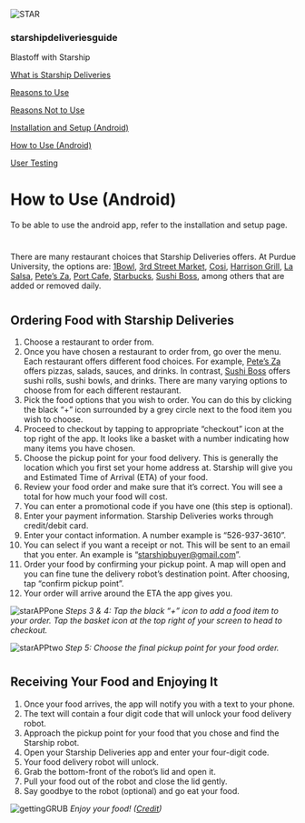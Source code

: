 ![STAR](https://starshipdeliveriesguide.files.wordpress.com/2019/10/cropped-starshiplogo.jpg)

### **starshipdeliveriesguide**

Blastoff with Starship

[What is Starship Deliveries](index.md)

[Reasons to Use](why.md)

[Reasons Not to Use](whynot.md)

[Installation and Setup (Android)](setup.md)

[How to Use (Android)](how.md)

[User Testing](usertesting.md)

# How to Use (Android)

To be able to use the android app, refer to the installation and setup page.

#

There are many restaurant choices that Starship Deliveries offers. At Purdue University, the options are: [1Bowl](https://dining.purdue.edu/ResidentialDining/locations/1bowl-at-meredith.html), [3rd Street Market](https://dining.purdue.edu/campusdining/Markets/thirdstreetmarket.html), [Cosi](https://dining.purdue.edu/campusdining/Restaurants/cosi.html), [Harrison Grill](https://dining.purdue.edu/campusdining/Restaurants/harrisongrill.html), [La Salsa](https://dining.purdue.edu/campusdining/Restaurants/lasalsa.html), [Pete’s Za](https://dining.purdue.edu/ResidentialDining/locations/petes_za-Meredith.html), [Port Cafe](https://dining.purdue.edu/CampusDining/Cafes/port.html), [Starbucks](https://dining.purdue.edu/CampusDining/Cafes/starbucks.html), [Sushi Boss](https://dining.purdue.edu/CampusDining/Restaurants/sushi-boss.html), among others that are added or removed daily.

#

## Ordering Food with Starship Deliveries

1. Choose a restaurant to order from.
2. Once you have chosen a restaurant to order from, go over the menu. Each restaurant offers different food choices. For example, [Pete’s Za](https://dining.purdue.edu/ResidentialDining/locations/petes_za-Meredith.html) offers pizzas, salads, sauces, and drinks. In contrast, [Sushi Boss](https://dining.purdue.edu/CampusDining/Restaurants/sushi-boss.html) offers sushi rolls, sushi bowls, and drinks. There are many varying options to choose from for each different restaurant.
3. Pick the food options that you wish to order. You can do this by clicking the black “+” icon surrounded by a grey circle next to the food item you wish to choose.
4. Proceed to checkout by tapping to appropriate “checkout” icon at the top right of the app. It looks like a basket with a number indicating how many items you have chosen.
5. Choose the pickup point for your food delivery. This is generally the location which you first set your home address at. Starship will give you and Estimated Time of Arrival (ETA) of your food.
6. Review your food order and make sure that it’s correct. You will see a total for how much your food will cost.
7. You can enter a promotional code if you have one (this step is optional).
8. Enter your payment information. Starship Deliveries works through credit/debit card.
9. Enter your contact information. A number example is “526-937-3610”.
10. You can select if you want a receipt or not. This will be sent to an email that you enter. An example is “starshipbuyer@gmail.com”.
11. Order your food by confirming your pickup point. A map will open and you can fine tune the delivery robot’s destination point. After choosing, tap “confirm pickup point”.
12. Your order will arrive around the ETA the app gives you.

![starAPPone](https://starshipdeliveriesguide.files.wordpress.com/2019/10/screenshot_20191008-012347-e1575668121885.jpg)
*Steps 3 & 4: Tap the black “+” icon to add a food item to your order. Tap the basket icon at the top right of your screen to head to checkout.*

![starAPPtwo](https://starshipdeliveriesguide.files.wordpress.com/2019/10/screenshot_20191008-012443-e1570513542918.jpg)
*Step 5: Choose the final pickup point for your food order.*

#

## Receiving Your Food and Enjoying It

1. Once your food arrives, the app will notify you with a text to your phone.
2. The text will contain a four digit code that will unlock your food delivery robot.
3. Approach the pickup point for your food that you chose and find the Starship robot.
4. Open your Starship Deliveries app and enter your four-digit code.
5. Your food delivery robot will unlock.
6. Grab the bottom-front of the robot’s lid and open it.
7. Pull your food out of the robot and close the lid gently.
8. Say goodbye to the robot (optional) and go eat your food.

![gettingGRUB](https://starshipdeliveriesguide.files.wordpress.com/2019/12/star_pickup.jpg)
*Enjoy your food! ([Credit](https://newatlas.com/just-eat-starship-technologies-first-robot-food-delivery/46735/))*

#
